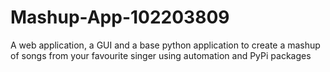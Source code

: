 # Mashup-App-102203809
A web application, a GUI and a base python application to create a mashup of songs from your favourite singer using automation and PyPi packages
